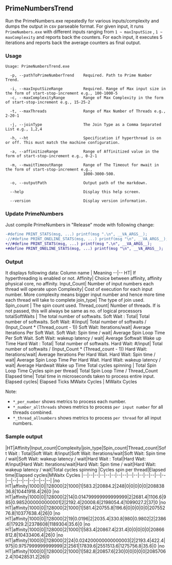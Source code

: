 ## PrimeNumbersTrend

Run the PrimeNumbers.exe repeatedly for various inputs/complexity and dumps the output in csv parseable format. For given input, it runs `PrimeNumbers.exe` with different inputs ranging from `1 ~ maxInputSize` , `1 ~ maxComplexity` and reports back the counters. For each input, it executes 5 iterations and reports back the average counters as final output.

### Usage

```
Usage: PrimeNumbersTrend.exe 

  -p, --pathToPrimeNumberTrend    Required. Path to Prime Number Trend.

  -i, --maxInputSizeRange         Required. Range of Max input size in the form of start-stop-increment e.g., 100-1000-5
  -c, --maxComplexityRange        Range of Max Complexity in the form of start-stop-increment e.g., 15-25-2

  -t, --maxThreads                Range of Max Number of Threads e.g., 2-20-1

  -j, --joinType                  The Join Type as a Comma Separated List e.g., 1,2,4

  -h, --ht                        Specification if hyperthread is on or off. This must match the machine configuration.

  -a, --affinitizeRange           Range of Affinitized value in the form of start-stop-increment e.g., 0-2-1

  -m, --mwaitTimeoutRange         Range of The Timeout for mwait in the form of start-stop-increment e.g.,
                                  1000-3000-500.

  -o, --outputPath                Output path of the markdown.

  --help                          Display this help screen.

  --version                       Display version information.
```


### Update PrimeNumbers
Just compile PrimeNumbers in "Release" mode with following change:

```diff
-#define PRINT_STATS(msg, ...) printf(msg ".\n", __VA_ARGS__);
-//#define PRINT_ONELINE_STATS(msg, ...) printf(msg "\n", __VA_ARGS__);
+//#define PRINT_STATS(msg, ...) printf(msg ".\n", __VA_ARGS__);
+#define PRINT_ONELINE_STATS(msg, ...) printf(msg "\n", __VA_ARGS__);
```

### Output

It displays following data:
Column name | Meaning
--|--
HT| If hyperthreading is enabled or not. 
Affinity| Choice between affinity, affinity physical core, no affinity.
Input_Count| Number of input numbers each thread will operate upon
Complexity| Cost of execution for each input number. More complexity means bigger input number and hence more time each thread will take to complete
join_type| The type of join used.
Spin_count | The spin count used.
Thread_count| Number of threads. If <maxThreads> is not passed, this will always be same as no. of logical processors
totalSoftWaits | The total number of softwaits. 
Soft Wait : Total| Total number of softwaits.
Soft Wait: #/input| Total number of softwaits / (Input_Count * (Thread_count - 1))
Soft Wait: Iterations/wait| Average Iterations Per Soft Wait.
Soft Wait: Spin time / wait| Average Spin Loop Time Per Soft Wait.
Soft Wait: wakeup latency / wait| Average Softwait Wake up Time 
Hard Wait : Total| Total number of softwaits.
Hard Wait: #/input| Total number of softwaits / (Input_Count * (Thread_count - 1))
Hard Wait: Iterations/wait| Average Iterations Per Hard Wait.
Hard Wait: Spin time / wait| Average Spin Loop Time Per Hard Wait.
Hard Wait: wakeup latency / wait| Average Hardwait Wake up Time 
Total cycles spinning | Total Spin Loop Time 
Cycles spin per thread| Total Spin Loop Time / Thread_Count
Elapsed time| Total time in microseconds taken to process entire input.
Elapsed cycles| Elapsed Ticks
MWaitx Cycles | MWaitx Cycles

Note:
- `*_per_number` shows metrics to process each number.
- `*_number_allthreads` shows metrics to process `per input number` for all threads combined.
- `*_thread_allnumbers` shows metrics to process `per thread` for all input numbers.


### Sample output

|HT|Affinity|Input_count|Complexity|join_type|Spin_count|Thread_count|Soft Wait : Total|Soft Wait: #/input|Soft Wait: Iterations/wait|Soft Wait: Spin time / wait|Soft Wait: wakeup latency / wait|Hard Wait : Total|Hard Wait: #/input|Hard Wait: Iterations/wait|Hard Wait: Spin time / wait|Hard Wait: wakeup latency / wait|Total cycles spinning |Cycles spin per thread|Elapsed time|Elapsed cycles|MWaitx Cycles
|--|--|--|--|--|--|--|--|--|--|--|--|--|--|--|--|--|--|--|--|--|--|--|
|no HT|affinity|1000|0||128000|2|1000|1|583.2|20884.2|248|0|0|0|0|0|20883836.8|10441918.4|26|0
|no HT|affinity|1000|0||128000|2|14|0.014799999999999999|2|2681.4|1106.6|985|0.9852000000000001|2|2192.4|20008.6|2198054.4|1099027.2|37|0
|no HT|affinity|1000|0||128000|2|1000|1|581.4|20755.8|196.6|0|0|0|0|0|20755276.8|10377638.4|26|0
|no HT|affinity|1000|0||128000|2|19|0.0196|2|2035.4|330.8|980|0.9802|2|2386.6|17929.2|2378608|1189304|35.6|0
|no HT|affinity|1000|0||128000|2|1000|1|583.4|20867.4|231.4|0|0|0|0|0|20866812.8|10433406.4|26|0
|no HT|affinity|1000|0||128000|2|24|0.024200000000000003|2|2193.4|422.4|975|0.9757999999999999|2|2561|17839.6|2551513.6|1275756.8|35.6|0
|no HT|affinity|1000|0||128000|2|1000|1|582.8|20857.6|230|0|0|0|0|0|20857062.4|10428531.2|26|0
